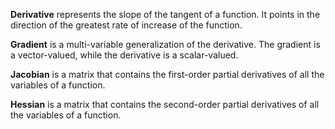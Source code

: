 
**Derivative** represents the slope of the tangent of a function. It points in the direction of the greatest rate of increase of the function.

**Gradient** is a multi-variable generalization of the derivative. The gradient is a vector-valued, while the derivative is a scalar-valued.

**Jacobian** is a matrix that contains the first-order partial derivatives of all the variables of a function.

**Hessian** is a matrix that contains the second-order partial derivatives of all the variables of a function.
